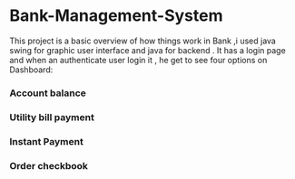 # Bank-Management-System

This project is a basic overview of how things work in Bank ,i used java swing for graphic user interface and java for backend . 
It has a login page and when an authenticate user login it , he get to see four options on Dashboard:
### Account balance
### Utility bill payment
### Instant Payment 
### Order checkbook
